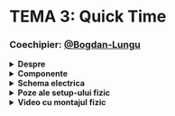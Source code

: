 # TEMA 3: Quick Time

### Coechipier: [@Bogdan-Lungu](https://github.com/Bogdan-Lungu/Robotica)

<details>
  <summary> <b> Despre </b> </summary>

  ## 1. Descrierea temei:
  - Tema presupune crearea unui joc competitiv de reflexe pentru doi jucatori, care concureaza pentru a obtine cel mai mare punctaj, punandu-si la incercare viteza de reactie.
  - Proiectul se va desfasura in echipe de cate doua persoane, fiecare jucator avand butoane si LED-uri proprii.
  - Jocul va include mai multe runde, iar scopul fiecarui jucator este sa apese cat mai rapid butonul care corespunde culorii afisate pe LED-ul RGB al echipei sale.
  - Punctajul fiecarui jucator va fi afisat in timp real pe un ecran LCD, iar la final, jucatorul cu cel mai mare punctaj va fi declarat castigator.

  ## 2. Desfasurarea jocului:
  - Jocul incepe cu un mesaj de bun venit afisat pe LCD.
  - Pentru a porni, jucatorii au la dispozitie mai multe optiuni de start:
    
      a) fie se apasa oricare dintre butoane,
    
      b) fie se foloseste un buton anume desemnat
    
      c) fie un buton suplimentar dedicat pentru start.
    
  - La fiecare runda, fiecare jucator este activ pe rand, iar LED-ul RGB al acestuia se aprinde intr-o culoare care corespunde unuia dintre butoanele sale.
  - Jucatorul trebuie sa apese rapid butonul corect pentru a primi puncte. Cu cat reactioneaza mai repede, cu atat scorul este mai mare.
  - La finalul fiecarei runde, LCD-ul afiseaza punctajele ambilor jucatori.

  ## 3. Timpul si finalizarea jocului
  - Pe parcursul jocului, servomotorul se roteste, indicand progresul.
  - O rotatie completa a servomotorului semnaleaza sfarsitul jocului, iar LCD-ul afiseaza numele castigatorului si scorul final.
  - Dupa cateva secunde, ecranul revine la mesajul de start.

##
</details>


<details> 
  <summary><b>Componente</b></summary>
  
  ## Componentele folosite:
  - 2x Arduino Uno (ATmega328P microcontroller)
  - 2x Breadbord
  - 6x LED-uri (cate 3 pentru fiecare jucator)
  - 2x LED RGB (1 pentru fiecare jucator)
  - 6x Butoane (3 pentru fiecare jucator)
  - 22x Rezistoare (13x 220ohm, 8x 1K, 1x 100ohm)
  - 1x Servomotor
  - 1x LCD
  - 1x Buzzer
  - Linii de legatura
    ##
</details>


<details>
  <summary> <b> Schema electrica </b> </summary>

  ## Schema electrica a circuitului implementat pe Tinkercad
  ![tema3 - final (1)](https://github.com/user-attachments/assets/a0ed21f9-6a5f-423d-b3f3-7bf24b97e93f)

  ##
</details>


<details>
  <summary> <b> Poze ale setup-ului fizic </b> </summary>
  
  ## Poze cu montajul implementat fizic:
  TBD
  ##
</details>


<details>
  <summary> <b> Video cu montajul fizic </b> </summary>

  ## Link catre videoul ce arata functionalitatea montajului fizic:
  TBD
  ##
</details>

